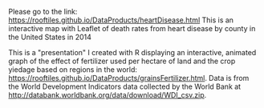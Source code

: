 Please go to the link: https://rooftiles.github.io/DataProducts/heartDisease.html
This is an interactive map with Leaflet of death rates from heart disease by county in the United States in 2014

This is a "presentation" I created with R displaying an interactive, animated graph of the effect of fertilizer used per hectare of land and the crop yiedage based on regions in the world: https://rooftiles.github.io/DataProducts/grainsFertilizer.html.  Data is from the World Development Indicators data collected by the World Bank at http://databank.worldbank.org/data/download/WDI_csv.zip.
